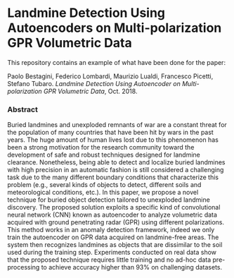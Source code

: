 # Landmine Detection Using Autoencoders on Multi-polarization GPR Volumetric Data

This repository contains an example of what have been done for the paper:

Paolo Bestagini, Federico Lombardi, Maurizio Lualdi, Francesco Picetti, Stefano Tubaro. *Landmine Detection Using Autoencoder on Multi-polarization GPR Volumetric Data*, Oct. 2018.

### Abstract

Buried landmines and unexploded remnants of war are a constant threat for the population of many countries that have been hit by wars in the past years.
The huge amount of human lives lost due to this phenomenon has been a strong motivation for the research community toward the development of safe and robust techniques designed for landmine clearance.
Nonetheless, being able to detect and localize buried landmines with high precision in an automatic fashion is still considered a challenging task due to the many different boundary conditions that characterize this problem (e.g., several kinds of objects to detect, different soils and meteorological conditions, etc.).
In this paper, we propose a novel technique for buried object detection tailored to unexploded landmine discovery.
The proposed solution exploits a specific kind of convolutional neural network (CNN) known as autoencoder to analyze volumetric data acquired with ground penetrating radar (GPR) using different polarizations.
This method works in an anomaly detection framework, indeed we only train the autoencoder on GPR data acquired on landmine-free areas.
The system then recognizes landmines as objects that are dissimilar to the soil used during the training step.
Experiments conducted on real data show that the proposed technique requires little training and no ad-hoc data pre-processing to achieve accuracy higher than 93% on challenging datasets.
